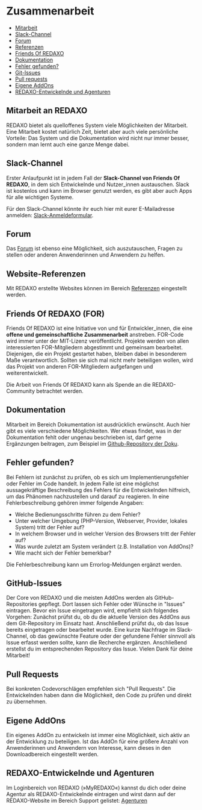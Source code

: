 # Zusammenarbeit

- [Mitarbeit](#mitarbeit)
- [Slack-Channel](#slack-channel)
- [Forum](#forum)
- [Referenzen](#referenzen)
- [Friends Of REDAXO](#friends-of-redaxo)
- [Dokumentation](#dokumentation)
- [Fehler gefunden?](#fehler-gefunden)
- [Git-Issues](#github-issues)
- [Pull requests](#pull-requests)
- [Eigene AddOns](#eigene-addons)
- [REDAXO-Entwickelnde und Agenturen](#redaxo-entwickelnde)

<a name="mitarbeit"></a>
## Mitarbeit an REDAXO

REDAXO bietet als quelloffenes System viele Möglichkeiten der Mitarbeit. Eine Mitarbeit kostet natürlich Zeit, bietet aber auch viele persönliche Vorteile: Das System und die Dokumentation wird nicht nur immer besser, sondern man lernt auch eine ganze Menge dabei.

<a name="slack-channel"></a>
## Slack-Channel

Erster Anlaufpunkt ist in jedem Fall der **Slack-Channel von Friends Of REDAXO**, in dem sich Entwickelnde und Nutzer\_innen austauschen. Slack ist kostenlos und kann im Browser genutzt werden, es gibt aber auch Apps für alle wichtigen Systeme.

Für den Slack-Channel könnte ihr euch hier mit eurer E-Mailadresse anmelden: [Slack-Anmeldeformular](/slack/).

<a name="forum"></a>
## Forum

Das [Forum](/forum/) ist ebenso eine Möglichkeit, sich auszutauschen, Fragen zu stellen oder anderen Anwenderinnen und Anwendern zu helfen.

<a name="referenzen"></a>
## Website-Referenzen

Mit REDAXO erstellte Websites können im Bereich [Referenzen](/cms/referenzen/) eingestellt werden.

<a name="friends-of-redaxo"></a>
## Friends Of REDAXO (FOR)

Friends Of REDAXO ist eine Initiative von und für Entwickler\_innen, die eine **offene und gemeinschaftliche Zusammenarbeit** anstreben. FOR-Code wird immer unter der MIT-Lizenz veröffentlicht. Projekte werden von allen interessierten FOR-Mitgliedern abgestimmt und gemeinsam bearbeitet. Diejenigen, die ein Projekt gestartet haben, bleiben dabei in besonderem Maße verantwortlich. Sollten sie sich mal nicht mehr beteiligen wollen, wird das Projekt von anderen FOR-Mitgliedern aufgefangen und weiterentwickelt.

Die Arbeit von Friends Of REDAXO kann als Spende an die REDAXO-Community betrachtet werden.

<a name="dokumentation"></a>
## Dokumentation

Mitarbeit im Bereich Dokumentation ist ausdrücklich erwünscht. Auch hier gibt es viele verschiedene Möglichkeiten. Wer etwas findet, was in der Dokumentation fehlt oder ungenau beschrieben ist, darf gerne Ergänzungen beitragen, zum Beispiel im [Github-Repository der Doku](https://github.com/redaxo/docs).

<a name="fehler-gefunden"></a>
## Fehler gefunden?

Bei Fehlern ist zunächst zu prüfen, ob es sich um Implementierungsfehler oder Fehler im Code handelt. In jedem Falle ist eine möglichst aussagekräftige Beschreibung des Fehlers für die Entwickelnden hilfreich, um das Phänomen nachzustellen und darauf zu reagieren. In eine Fehlerbeschreibung gehören immer folgende Angaben:

- Welche Bedienungsschritte führen zu dem Fehler?
- Unter welcher Umgebung (PHP-Version, Webserver, Provider, lokales System) tritt der Fehler auf?
- In welchem Browser und in welcher Version des Browsers tritt der Fehler auf?
- Was wurde zuletzt am System verändert (z.B. Installation von AddOns)?
- Wie macht sich der Fehler bemerkbar?

Die Fehlerbeschreibung kann um Errorlog-Meldungen ergänzt werden.

<a name="github-issues"></a>
## GitHub-Issues

Der Core von REDAXO und die meisten AddOns werden als GitHub-Repositories gepflegt. Dort lassen sich Fehler oder Wünsche in "Issues" eintragen. Bevor ein Issue eingetragen wird, empfiehlt sich folgendes Vorgehen: Zunächst prüfst du, ob du die aktuelle Version des AddOns aus dem Git-Repository im Einsatz hast. Anschließend prüfst du, ob das Issue bereits eingetragen oder bearbeitet wurde. Eine kurze Nachfrage im Slack-Channel, ob das gewünschte Feature oder der gefundene Fehler sinnvoll als Issue erfasst werden sollte, kann die Recherche ergänzen. Anschließend erstellst du im entsprechenden Repository das Issue. Vielen Dank für deine Mitarbeit!

<a name="pull-requests"></a>
## Pull Requests

Bei konkreten Codevorschlägen empfehlen sich "Pull Requests". Die Entwickelnden haben dann die Möglichkeit, den Code zu prüfen und direkt zu übernehmen.

<a name="eigene-addons"></a>
## Eigene AddOns

Ein eigenes AddOn zu entwickeln ist immer eine Möglichkeit, sich aktiv an der Entwicklung zu beteiligen. Ist das AddOn für eine größere Anzahl von Anwenderinnen und Anwendern von Interesse, kann dieses in den Downloadbereich eingestellt werden.

<a name="redaxo-entwickelnde"></a>
## REDAXO-Entwickelnde und Agenturen

Im Loginbereich von REDAXO (»MyREDAXO«) kannst du dich oder deine Agentur als REDAXO-Entwickelnde eintragen und wirst dann auf der REDAXO-Website im Bereich Support gelistet: [Agenturen](/support/agenturen/)
